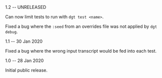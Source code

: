 1.2 -- UNRELEASED

Can now limit tests to run with `dgt test <name>`.

Fixed a bug where the `:seed` from an overrides file was not applied by `dgt debug`.

1.1 -- 30 Jan 2020

Fixed a bug where the wrong input transcript would be fed into each test.

1.0 -- 28 Jan 2020

Initial public release.
